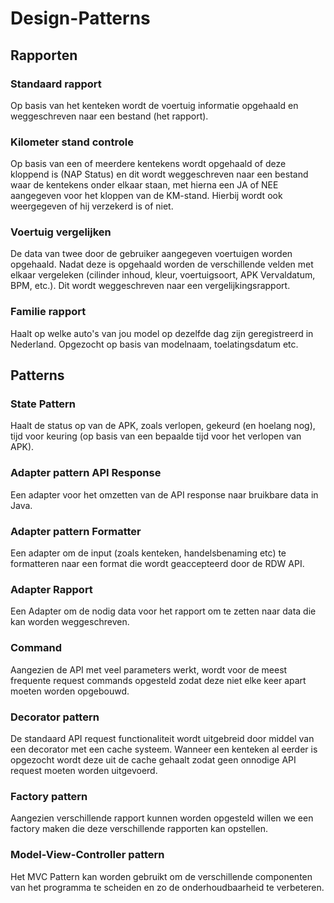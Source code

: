 # Design-Patterns

## Rapporten 

### Standaard rapport
Op basis van het kenteken wordt de voertuig informatie opgehaald en weggeschreven naar een bestand (het rapport).

### Kilometer stand controle
Op basis van een of meerdere kentekens wordt opgehaald of deze kloppend is (NAP Status) en dit wordt weggeschreven naar een bestand waar de kentekens onder elkaar staan, met hierna een JA of NEE aangegeven voor het kloppen van de KM-stand. Hierbij wordt ook weergegeven of hij verzekerd is of niet. 

### Voertuig vergelijken
De data van twee door de gebruiker aangegeven voertuigen worden opgehaald. Nadat deze is opgehaald worden de verschillende velden met elkaar vergeleken (cilinder inhoud, kleur, voertuigsoort, APK Vervaldatum, BPM, etc.). Dit wordt weggeschreven naar een vergelijkingsrapport. 

### Familie rapport
Haalt op welke auto's van jou model op dezelfde dag zijn geregistreerd in Nederland. Opgezocht op basis van modelnaam, toelatingsdatum etc.


## Patterns

### State Pattern
Haalt de status op van de APK, zoals verlopen, gekeurd (en hoelang nog), tijd voor keuring (op basis van een bepaalde tijd voor het verlopen van APK).

### Adapter pattern API Response
Een adapter voor het omzetten van de API response naar bruikbare data in Java.

### Adapter pattern Formatter
Een adapter om de input (zoals kenteken, handelsbenaming etc) te formatteren naar een format die wordt geaccepteerd door de RDW API.

### Adapter Rapport
Een Adapter om de nodig data voor het rapport om te zetten naar data die kan worden weggeschreven.

### Command 
Aangezien de API met veel parameters werkt, wordt voor de meest frequente request commands opgesteld zodat deze niet elke keer apart moeten worden opgebouwd.

### Decorator pattern
De standaard API request functionaliteit wordt uitgebreid door middel van een decorator met een cache systeem. Wanneer een kenteken al eerder is opgezocht wordt deze uit de cache gehaalt zodat geen onnodige API request moeten worden uitgevoerd. 

### Factory pattern
Aangezien verschillende rapport kunnen worden opgesteld willen we een factory maken die deze verschillende rapporten kan opstellen.

### Model-View-Controller pattern
Het MVC Pattern kan worden gebruikt om de verschillende componenten van het programma te scheiden en zo de onderhoudbaarheid te verbeteren.
